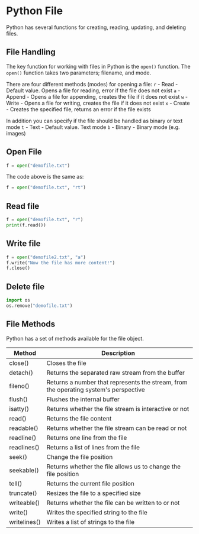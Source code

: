 # Python File

Python has several functions for creating, reading, updating, and deleting files.

## File Handling

The key function for working with files in Python is the `open()` function.
The `open()` function takes two parameters; filename, and mode.

There are four different methods (modes) for opening a file:
`r` - Read - Default value. Opens a file for reading, error if the file does not exist
`a` - Append - Opens a file for appending, creates the file if it does not exist
`w` - Write - Opens a file for writing, creates the file if it does not exist
`x` - Create - Creates the specified file, returns an error if the file exists

In addition you can specify if the file should be handled as binary or text mode
`t` - Text - Default value. Text mode
`b` - Binary - Binary mode (e.g. images)

## Open File

```py
f = open("demofile.txt")
```

The code above is the same as:

```py
f = open("demofile.txt", "rt")
```

## Read file

```py
f = open("demofile.txt", "r")
print(f.read())
```

## Write file

```py
f = open("demofile2.txt", "a")
f.write("Now the file has more content!")
f.close()
```

## Delete file

```py
import os
os.remove("demofile.txt")
```

## File Methods

Python has a set of methods available for the file object.

| Method       | Description                                                                          |
| ------------ | ------------------------------------------------------------------------------------ |
| close()      | Closes the file                                                                      |
| detach()     | Returns the separated raw stream from the buffer                                     |
| fileno()     | Returns a number that represents the stream, from the operating system's perspective |
| flush()      | Flushes the internal buffer                                                          |
| isatty()     | Returns whether the file stream is interactive or not                                |
| read()       | Returns the file content                                                             |
| readable()   | Returns whether the file stream can be read or not                                   |
| readline()   | Returns one line from the file                                                       |
| readlines()  | Returns a list of lines from the file                                                |
| seek()       | Change the file position                                                             |
| seekable()   | Returns whether the file allows us to change the file position                       |
| tell()       | Returns the current file position                                                    |
| truncate()   | Resizes the file to a specified size                                                 |
| writeable()  | Returns whether the file can be written to or not                                    |
| write()      | Writes the specified string to the file                                              |
| writelines() | Writes a list of strings to the file                                                 |
